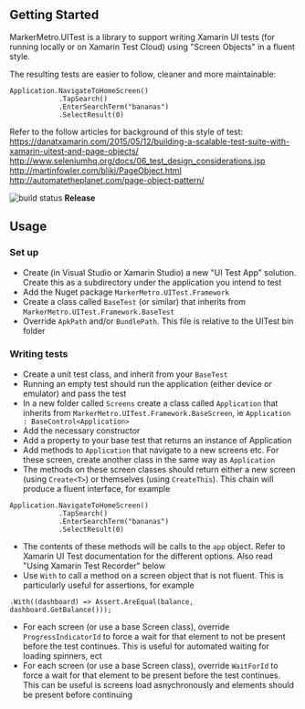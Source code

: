 
## Getting Started

MarkerMetro.UITest is a library to support writing Xamarin UI tests (for running locally or on Xamarin Test Cloud) using "Screen Objects" in a fluent style.

The resulting tests are easier to follow, cleaner and more maintainable:
~~~
Application.NavigateToHomeScreen()
            .TapSearch()
            .EnterSearchTerm("bananas")
            .SelectResult(0)
~~~

Refer to the follow articles for background of this style of test:
https://danatxamarin.com/2015/05/12/building-a-scalable-test-suite-with-xamarin-uitest-and-page-objects/
http://www.seleniumhq.org/docs/06_test_design_considerations.jsp
http://martinfowler.com/bliki/PageObject.html
http://automatetheplanet.com/page-object-pattern/

![build status](http://alice.markermetro.com/app/rest/builds/buildType:(id:MarkerMetroUITest_Release)/statusIcon) **Release**

## Usage

### Set up
* Create (in Visual Studio or Xamarin Studio) a new "UI Test App" solution. Create this as a subdirectory under the application you intend to test
* Add the Nuget package ```MarkerMetro.UITest.Framework```
* Create a class called ```BaseTest``` (or similar) that inherits from ```MarkerMetro.UITest.Framework.BaseTest```
* Override ```ApkPath``` and/or ```BundlePath```. This file is relative to the UITest bin folder

### Writing tests
* Create a unit test class, and inherit from your ```BaseTest```
* Running an empty test should run the application (either device or emulator) and pass the test
* In a new folder called ```Screens``` create a class called ```Application``` that inherits from ```MarkerMetro.UITest.Framework.BaseScreen```, ie ```Application : BaseControl<Application>```
* Add the necessary constructor
* Add a property to your base test that returns an instance of Application
* Add methods to ```Application``` that navigate to a new screens etc. For these screen, create another class in the same way as ```Application```
* The methods on these screen classes should return either a new screen (using ```Create<T>```) or themselves (using ```CreateThis```). This chain will produce a fluent interface, for example
~~~
Application.NavigateToHomeScreen()
            .TapSearch()
            .EnterSearchTerm("bananas")
            .SelectResult(0)
~~~
* The contents of these methods will be calls to the ```app``` object. Refer to Xamarin UI Test documentation for the different options. Also read "Using Xamarin Test Recorder" below
* Use ```With``` to call a method on a screen object that is not fluent. This is particularly useful for assertions, for example 
~~~
.With((dashboard) => Assert.AreEqual(balance, dashboard.GetBalance()));
~~~
* For each screen (or use a base Screen class), override ```ProgressIndicatorId``` to force a wait for that element to not be present before the test continues. This is useful for automated waiting for loading spinners, ect
* For each screen (or use a base Screen class), override ```WaitForId``` to force a wait for that element to be present before the test continues. This can be useful is screens load asnychronously and elements should be present before continuing

